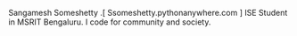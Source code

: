 Sangamesh Someshetty .[ 
Ssomeshetty.pythonanywhere.com ]
ISE Student in MSRIT Bengaluru.
I code for community and society.
